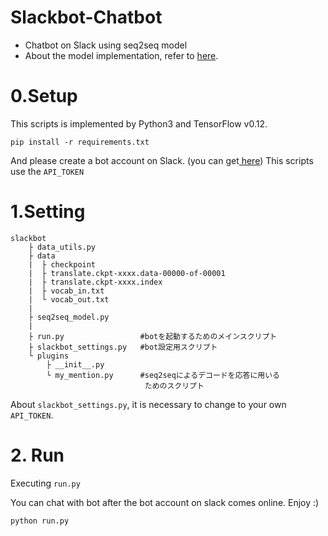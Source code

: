 # Slackbot-Chatbot

- Chatbot on Slack using seq2seq model
- About the model implementation, refer to [here](https://github.com/Pu-of-Parari/Japanese-Neural-Conversational-Model).

# 0.Setup
This scripts is implemented by Python3 and TensorFlow v0.12.

`pip install -r requirements.txt`


And please create a bot account on Slack. (you can get[ here](https://mychatbottalk.slack.com/apps/new/yA0F7YS25R-bots))
This scripts use the `API_TOKEN`

# 1.Setting


```
slackbot
    ├ data_utils.py
    ├ data
    |  ├ checkpoint                               
    |  ├ translate.ckpt-xxxx.data-00000-of-00001  
    |  ├ translate.ckpt-xxxx.index                
    |  ├ vocab_in.txt                             
    |  └ vocab_out.txt
    |
    ├ seq2seq_model.py
    |
    ├ run.py                 #botを起動するためのメインスクリプト
    ├ slackbot_settings.py   #bot設定用スクリプト
    └ plugins
        ├ __init__.py        
        └ my_mention.py      #seq2seqによるデコードを応答に用いる
                              ためのスクリプト
```

About `slackbot_settings.py`, it is necessary to change to your own `API_TOKEN`.

# 2. Run
Executing `run.py`

You can chat with bot after the bot account on slack comes online. Enjoy :)

`python run.py`
